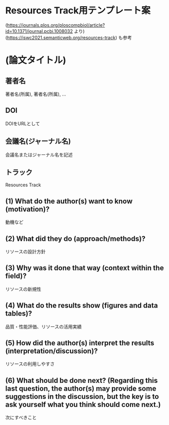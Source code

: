 # Resources Track用テンプレート案
(https://journals.plos.org/ploscompbiol/article?id=10.1371/journal.pcbi.1008032 より)  
(https://iswc2021.semanticweb.org/resources-track) も参考
# (論文タイトル)
## 著者名
著者名(所属), 著者名(所属), ...
## DOI
DOIをURLとして
## 会議名(ジャーナル名)  
会議名またはジャーナル名を記述
## トラック       
Resources Track
## (1) What do the author(s) want to know (motivation)?
動機など
## (2) What did they do (approach/methods)?
リソースの設計方針
## (3) Why was it done that way (context within the field)?
リソースの新規性
## (4) What do the results show (figures and data tables)?
品質・性能評価、リソースの活用実績
## (5) How did the author(s) interpret the results (interpretation/discussion)?
リソースの利用しやすさ
## (6) What should be done next? (Regarding this last question, the author(s) may provide some suggestions in the discussion, but the key is to ask yourself what you think should come next.)
次にすべきこと
